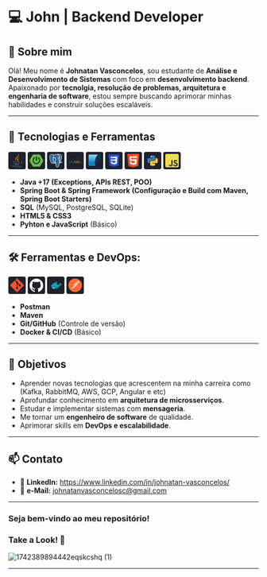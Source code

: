 # 💻 John | Backend Developer

## 👋 Sobre mim

Olá! Meu nome é **Johnatan Vasconcelos**, sou estudante de **Análise e Desenvolvimento de Sistemas** com foco em **desenvolvimento backend**. Apaixonado por **tecnolgia, resolução de problemas, arquitetura e engenharia de software**, estou sempre buscando aprimorar minhas habilidades e construir soluções escaláveis.

---

## 🚀 Tecnologias e Ferramentas

<img alt="Java" height="35" width="35" src="https://github.com/gui-bus/TechIcons/blob/main/Dark/Java.svg"> <img alt="Spring Boot" height="35" width="35" src="https://github.com/gui-bus/TechIcons/blob/main/Dark/Spring Boot.svg">
<img alt="PostgreSql" height="35" width="35" src="https://github.com/gui-bus/TechIcons/blob/main/Dark/Postgresql.svg"> <img alt="MySQL" height="35" width="35" src="https://github.com/gui-bus/TechIcons/blob/main/Dark/MySQL.svg">
<img alt="Sqlite" height="35" width="35" src="https://github.com/gui-bus/TechIcons/blob/main/Dark/SQLite.svg"> <img alt="CSS" height="35" width="35" src="https://github.com/gui-bus/TechIcons/blob/main/Dark/CSS.svg"> <img alt="Html" height="35" width="35" src="https://github.com/gui-bus/TechIcons/blob/main/Dark/HTML.svg"> <img alt="Python" height="35" width="35" src="https://github.com/gui-bus/TechIcons/blob/main/Dark/Python.svg">
<img alt="JavaScript" height="35" width="35" src="https://github.com/gui-bus/TechIcons/blob/main/Dark/Javascript.svg">

- **Java +17 (Exceptions, APIs REST, POO)**
- **Spring Boot & Spring Framework (Configuração e Build com Maven, Spring Boot Starters)**
- **SQL** (MySQL, PostgreSQL, SQLite)
- **HTML5 & CSS3**
- **Pyhton e JavaScript** (Básico)
--- 

## 🛠️ Ferramentas e DevOps:
<img alt="Git" height="35" width="35" src="https://github.com/gui-bus/TechIcons/blob/main/Dark/GIT.svg"> <img alt="Github" height="35" width="35" src="https://github.com/gui-bus/TechIcons/blob/main/Dark/Github.svg">
<img alt="Docker" height="35" width="35" src="https://github.com/gui-bus/TechIcons/blob/main/Dark/Docker.svg"> <img alt="Postman" height="35" width="35" src="https://github.com/gui-bus/TechIcons/blob/main/Dark/Postman.svg">
- **Postman**
- **Maven**
- **Git/GitHub** (Controle de versão)
- **Docker & CI/CD** (Básico)
---

## 🎯 Objetivos
- Aprender novas tecnologias que acrescentem na minha carreira como (Kafka, RabbitMQ, AWS, GCP, Angular e etc)
- Aprofundar conhecimento em **arquitetura de microsserviços**.
- Estudar e implementar sistemas com **mensageria**.
- Me tornar um **engenheiro de software** de qualidade.
- Aprimorar skills em **DevOps e escalabilidade**.
---

## 📫 Contato
- 💼 **LinkedIn:** https://www.linkedin.com/in/johnatan-vasconcelos/
- 💼 **e-Mail:** johnatanvasconcelosc@gmail.com
---

### Seja bem-vindo ao meu repositório! 
### Take a Look! 👀
![1742389894442eqskcshq (1)](https://github.com/user-attachments/assets/44ed400d-a5e2-42ed-8359-69b2a1f200d3)

---
